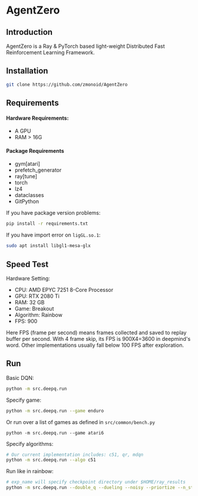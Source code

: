 # AgentZero

## Introduction

AgentZero is a Ray & PyTorch based light-weight Distributed Fast Reinforcement Learning Framework.


## Installation
```bash
git clone https://github.com/zmonoid/AgentZero
```

## Requirements

#### Hardware Requirements:
- A GPU
- RAM > 16G

#### Package Requirements
 - gym[atari]
 - prefetch_generator
 - ray[tune]
 - torch
 - lz4
 - dataclasses
 - GitPython
 
If you have package version problems:
```bash
pip install -r requirements.txt
```
 
If you have import error on  ```ligGL.so.1```:
```bash
sudo apt install libgl1-mesa-glx
```
## Speed Test
Hardware Setting:
 - CPU: AMD EPYC 7251 8-Core Processor
 - GPU: RTX 2080 Ti
 - RAM: 32 GB
 - Game: Breakout
 - Algorithm: Rainbow
 - FPS: 900

Here FPS (frame per second) means frames collected and saved to replay buffer per second. With 4 frame skip, its FPS is 900X4=3600 in deepmind's word. 
Other implementations usually fall below 100 FPS after exploration.

## Run

Basic DQN:
```bash
python -m src.deepq.run
```

Specify game:
```bash
python -m src.deepq.run --game enduro
```
Or run over a list of games as defined in ```src/common/bench.py```
```
python -m src.deepq.run --game atari6
```
Specify algorithms:
```bash
# Our current implementation includes: c51, qr, mdqn
python -m src.deepq.run --algo c51
```

Run like in rainbow:
```bash
# exp_name will specify checkpoint directory under $HOME/ray_results
python -m src.deepq.run --double_q --dueling --noisy --priortize --n_step 3 --game atari47 --algo c51 --exp_name atari_rainbow
```

